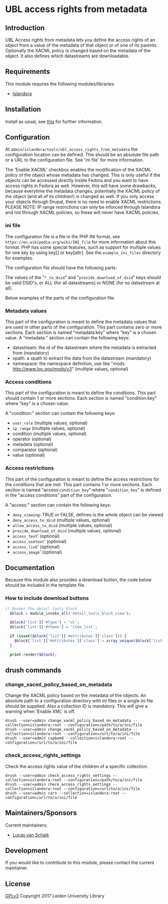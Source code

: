 # UBL access rights from metadata

## Introduction

UBL Access rights from metadata lets you define the access rights of an object from a value of the metadata of that object or of one of its parents.
Optionally the XACML policy is changed based on the metadata of the object.
It also defines which datastreams are downloadable.

## Requirements

This module requires the following modules/libraries:

* [Islandora](https://github.com/islandora/islandora)

## Installation
 
Install as usual, see [this](https://drupal.org/documentation/install/modules-themes/modules-7) for further information.

## Configuration

At `admin/islandora/tools/ubl_access_rights_from_metadata` the configuration location can be defined. This should be an absolute file path
or a URL to the configuration file. See 'ini file' for more information.

The 'Enable XACML' checkbox enables the modification of the XACML policy of the object whose metadata has changed. This is only useful if the
objects can be accessed directly inside Fedora and you want to have access rights in Fedora as well. However, this will have some drawbacks,
because everytime the metadata changes, potentially the XACML policy of the object (and all of its children!) is changed as well.
If you only access your objects through Drupal, there is no need to enable XACML restrictions.
PLEASE NOTE: IP range restrictions can only be inforced through Islandora and not through XACML policies, so these will never have XACML policies.

### ini file

The configuration file is a file in the PHP INI format, see `https://en.wikipedia.org/wiki/INI_file`
for more information about this format. PHP has some special features, such as support for multiple values for one key by using key[] or key[attr].
See the `example_ini_files` directory for examples.

The configuration file should have the following parts:

The values of the "`*_to_dsid`" and "`provide_download_of_dsid`" keys should be valid DSID's, or ALL (for all datastreams) or NONE (for no datastream at all).

Below examples of the parts of the configuration file:

### Metadata values

This part of the configuration is meant to define the metadata values that are used in other parts of the configuration.
This part contains zero or more sections. Each section is named "metadata:key" where "key" is a chosen value.
A "metadata:" section can contain the following keys:

 * datastream: the id of the datastream where the metadata is extracted from (mandatory)
 * xpath: a xpath to extract the data from the datastream (mandatory)
 * namespace: the namespace definition, use like "mods http://www.loc.gov/mods/v3" (multiple values, optional)

### Access conditions

This part of the configuration is meant to define the conditions.
This part should contain 1 or more sections. Each section is named "condition:key" where "key" is a chosen value.

A "condition:" section can contain the following keys:
 * `user_role` (multiple values, optional)
 * `ip_range` (multiple values, optional)
 * condition (multiple values, optional)
 * operator (optional)
 * metadata (optional)
 * comparator (optional)
 * value (optional)

### Access restrictions

This part of the configuration is meant to define the access restrictions for the conditions that are met.
This part contains 1 or more sections. Each section is named "access:`condition_key`" where "`condition_key`" is defined in the "access conditions" part of the configuration.

A "access:" section can contain the following keys:
 * `deny_viewing`: TRUE or FALSE, defines is the whole object can be viewed
 * `deny_access_to_dsid` (multiple values, optional)
 * `allow_access_to_dsid` (multiple values, optional)
 * `provide_download_of_dsid` (multiple values, optional)
 * `access_text`' (optional)
 * `access_usetext`' (optional)
 * `access_link`' (optional)
 * `access_image`' (optional)

## Documentation

Because this module also provides a download button, the code below should be included in the template file.

### How to include download buttons

```php
// Render the detail tools block
  $block = module_invoke_all('detail_tools_block_view');

  $block['list']['#type'] = 'ul';
  $block['list']['#theme'] = 'item_list';

  if (isset($block['list']['#attributes']['class'])) {
    $block['list']['#attributes']['class'] = array_unique($block['list']['#attributes']['class']);
  }

  print render($block);

```

## drush commands

### change\_xacml\_policy\_based\_on\_metadata

Change the XACML policy based on the metadata of the objects. An absolute path to a configuration directory with ini files or a single ini file should be supplied. Also a collection ID is mandatory.
This will give a warning when 'Enable XML' is off.

```
drush --user=admin change_xacml_policy_based_on_metadata --collection=islandora:root --configuration=/path/to/a/ini/file
drush --user=admin change_xacml_policy_based_on_metadata --collection=islandora:root --configuration=/url/to/a/ini/file
drush --user=admin cxpbomd --collection=islandora:root --configuration=/url/to/a/ini/file
```

### check\_access\_rights\_settings

Check the access rights value of the children of a specific collection.

```
drush --user=admin check_access_rights_settings --collection=islandora:root --configuration=/path/to/a/ini/file
drush --user=admin check_access_rights_settings --collection=islandora:root --configuration=/url/to/a/ini/file
drush --user=admin cars --collection=islandora:root --configuration=/url/to/a/ini/file
```


## Maintainers/Sponsors

Current maintainers:

* [Lucas van Schaik](https://github.com/lucasvanschaik)

## Development

If you would like to contribute to this module, please contact the current maintainer.


## License

[GPLv3](LICENSE.txt)
Copyright 2017 Leiden University Library


